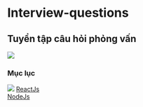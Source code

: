 # Interview-questions
## Tuyển tập câu hỏi phỏng vấn

<img src="https://github.com/Ren0503/fullstack-interviews/blob/main/interviews.jpg?raw=true"/>

### Mục lục

<img src="https://upload.wikimedia.org/wikipedia/commons/thumb/a/a7/React-icon.svg/1200px-React-icon.svg.png"/>
<a href="#">ReactJs</a>
<br/>
<a href="#">NodeJs</a>
